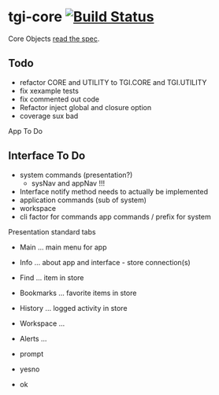 # tgi-core [![Build Status](https://travis-ci.org/tgi-io/tgi-core.svg?branch=master)](https://travis-ci.org/tgi-io/tgi-core)

Core Objects [read the spec](spec/README.md).

Todo
----
- refactor CORE and UTILITY to TGI.CORE and TGI.UTILITY
- fix xexample tests
- fix commented out code
- Refactor inject global and closure option
- coverage sux bad

App To Do

Interface To Do
---
- system commands (presentation?)
    - sysNav and appNav !!!
- Interface notify method needs to actually be implemented
- application commands (sub of system)
- workspace
- cli factor for commands app commands / prefix for system

Presentation standard tabs
- Main ... main menu for app
- Info ... about app and interface - store connection(s)
- Find ... item in store
- Bookmarks ... favorite items in store
- History ... logged activity in store
- Workspace ...
- Alerts ...

- prompt
- yesno
- ok




